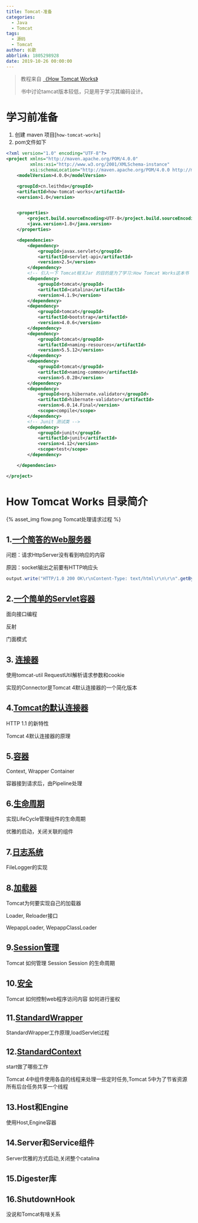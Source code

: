 ```yaml
---
title: Tomcat-准备
categories:
  - Java
  - Tomcat
tags:
  - 源码
  - Tomcat
author: 长歌
abbrlink: 1805298928
date: 2019-10-26 00:00:00
---
```



> 教程来自 [《How Tomcat Works》]()
>
> 书中讨论tamcat版本较低，只是用于学习其编码设计。

<!-- More -->
#  学习前准备

1. 创建 maven 项目[`how-tomcat-works`]
2. pom文件如下
```xml
<?xml version="1.0" encoding="UTF-8"?>
<project xmlns="http://maven.apache.org/POM/4.0.0"
         xmlns:xsi="http://www.w3.org/2001/XMLSchema-instance"
         xsi:schemaLocation="http://maven.apache.org/POM/4.0.0 http://maven.apache.org/xsd/maven-4.0.0.xsd">
    <modelVersion>4.0.0</modelVersion>

    <groupId>cn.leithda</groupId>
    <artifactId>how-tomcat-works</artifactId>
    <version>1.0</version>


    <properties>
        <project.build.sourceEncoding>UTF-8</project.build.sourceEncoding>
        <java.version>1.8</java.version>
    </properties>

    <dependencies>
        <dependency>
            <groupId>javax.servlet</groupId>
            <artifactId>servlet-api</artifactId>
            <version>2.5</version>
        </dependency>
        <!-- 引入一下 Tomcat相关Jar 的目的是为了学习:How Tomcat Works这本书 -->
        <dependency>
            <groupId>tomcat</groupId>
            <artifactId>catalina</artifactId>
            <version>4.1.9</version>
        </dependency>
        <dependency>
            <groupId>tomcat</groupId>
            <artifactId>bootstrap</artifactId>
            <version>4.0.6</version>
        </dependency>
        <dependency>
            <groupId>tomcat</groupId>
            <artifactId>naming-resources</artifactId>
            <version>5.5.12</version>
        </dependency>
        <dependency>
            <groupId>tomcat</groupId>
            <artifactId>naming-common</artifactId>
            <version>5.0.28</version>
        </dependency>
        <dependency>
            <groupId>org.hibernate.validator</groupId>
            <artifactId>hibernate-validator</artifactId>
            <version>6.0.14.Final</version>
            <scope>compile</scope>
        </dependency>
        <!-- Junit 测试类 -->
        <dependency>
            <groupId>junit</groupId>
            <artifactId>junit</artifactId>
            <version>4.12</version>
            <scope>test</scope>
        </dependency>

    </dependencies>

</project>
```

# How Tomcat Works 目录简介

{% asset_img flow.png Tomcat处理请求过程 %}

## 1.[一个简答的Web服务器](1975698977.html)

问题：请求HttpServer没有看到响应的内容

原因：socket输出之前要有HTTP响应头

```java
output.write("HTTP/1.0 200 OK\r\nContent-Type: text/html\r\n\r\n".getBytes());
```

## 2.[一个简单的Servlet容器](991341650.html)

面向接口编程

反射

门面模式

## 3. [连接器](2076341340.html)

使用tomcat-util RequestUtil解析请求参数和cookie

实现的Connector是Tomcat 4默认连接器的一个简化版本


## 4.[Tomcat的默认连接器](479209129.html)

HTTP 1.1 的新特性

Tomcat 4默认连接器的原理

## 5.[容器](3459939477.html)

Context, Wrapper Container

容器接到请求后，由Pipeline处理

## 6.[生命周期](1950977268.html)

实现LifeCycle管理组件的生命周期

优雅的启动，关闭关联的组件

## 7.[日志系统](3784073105.html)

FileLogger的实现

## 8.[加载器](4141534283.html)

Tomcat为何要实现自己的加载器

Loader, Reloader接口

WepappLoader, WepappClassLoader

## 9.[Session管理](1571172711.html)
Tomcat 如何管理 Session
Session 的生命周期

## 10.[安全](3630618985.html)
Tomcat 如何控制web程序访问内容
如何进行鉴权

## 11.[StandardWrapper](1604995939.html)

StandardWrapper工作原理,loadServlet过程

## 12.[StandardContext](1923304143.html)

start做了哪些工作

Tomcat 4中组件使用各自的线程来处理一些定时任务,Tomcat 5中为了节省资源所有后台任务共享一个线程


## 13.Host和Engine

使用Host,Engine容器

## 14.Server和Service组件

Server优雅的方式启动,关闭整个catalina

## 15.Digester库


## 16.ShutdownHook

没说和Tomcat有啥关系



